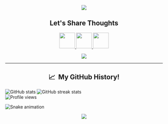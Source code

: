 <div><p align="center">  
  <img src="https://capsule-render.vercel.app/api?type=waving&text=Hello!&height=100&section=header&theme=midnight"/>
</p>


<h2 align="center">
  Let's Share Thoughts
</h2>

<p align="center">
<a href="https://www.linkedin.com/in/mohd-owais/">
  <img height="50" src="https://user-images.githubusercontent.com/46517096/166973395-19676cd8-f8ec-4abf-83ff-da8243505b82.png"/>
</a>
<a href="https://twitter.com/mohd__owais">
  <img height="50" src="https://user-images.githubusercontent.com/46517096/166974271-91dfa250-d70b-4cb9-8707-f1bda1b708c3.png"/>
</a>
<a href="https://www.instagram.com/owais_mohammadi/">
  <img height="50" src="https://user-images.githubusercontent.com/46517096/166974368-9798f39f-1f46-499c-b14e-81f0a3f83a06.png"/>
</a>
</p>

<p align="center">
  <img src= "https://www.icegif.com/wp-content/uploads/2022/01/icegif-947.gif">
</p>
<hr>

<h2 align="center"> 📈 &nbsp;My GitHub History!</h2>


  ![GitHub stats](https://github-readme-stats.vercel.app/api?username=mohammdowais&show_icons=true&count_private=true&bg_color=0D1117) ![GitHub streak stats](https://github-readme-streak-stats.herokuapp.com/?user=sahilali8808&theme=black-ice&hide_border=true&stroke=0000&background=060A0CD0)  
![Profile views](https://gpvc.arturio.dev/mohammdowais) 

![Snake animation](https://github.com/mohammdowais/mohammdowais/blob/output/github-contribution-grid-snake.svg)
  
<p align="center">
  <img src="https://capsule-render.vercel.app/api?type=waving&color=gradient&height=100&section=footer&theme=dark"/>
</p>
